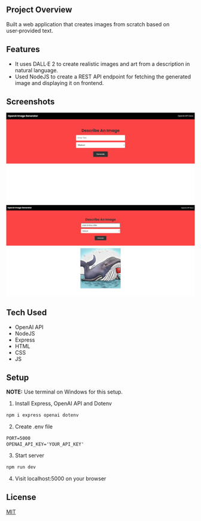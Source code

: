 ## Project Overview
Built a web application that creates images from scratch based on user‑provided text.

## Features
* It uses DALL·E 2 to create realistic images and art from a description in natural language.
* Used NodeJS to create a REST API endpoint for fetching the generated image and displaying it on frontend.

## Screenshots
<img src='images/sc1.png'>
<img src='images/sc2.png'>

## Tech Used
* OpenAI API
* NodeJS
* Express
* HTML
* CSS
* JS

## Setup
**NOTE:** Use terminal on Windows for this setup.

1. Install Express, OpenAI API and Dotenv
```bash
npm i express openai dotenv
```
2. Create .env file
```
PORT=5000
OPENAI_API_KEY='YOUR_API_KEY'
```
3. Start server
```bash
npm run dev  
```
4.  Visit localhost:5000 on your browser

## License
[MIT](LICENSE)